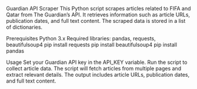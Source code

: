 Guardian API Scraper
This Python script scrapes articles related to FIFA and Qatar from The Guardian’s API. It retrieves information such as article URLs, publication dates, and full text content. The scraped data is stored in a list of dictionaries.

Prerequisites
Python 3.x
Required libraries: pandas, requests, beautifulsoup4
pip install requests
pip install beautifulsoup4
pip install pandas

Usage
Set your Guardian API key in the API_KEY variable.
Run the script to collect article data.
The script will fetch articles from multiple pages and extract relevant details.
The output includes article URLs, publication dates, and full text content.


